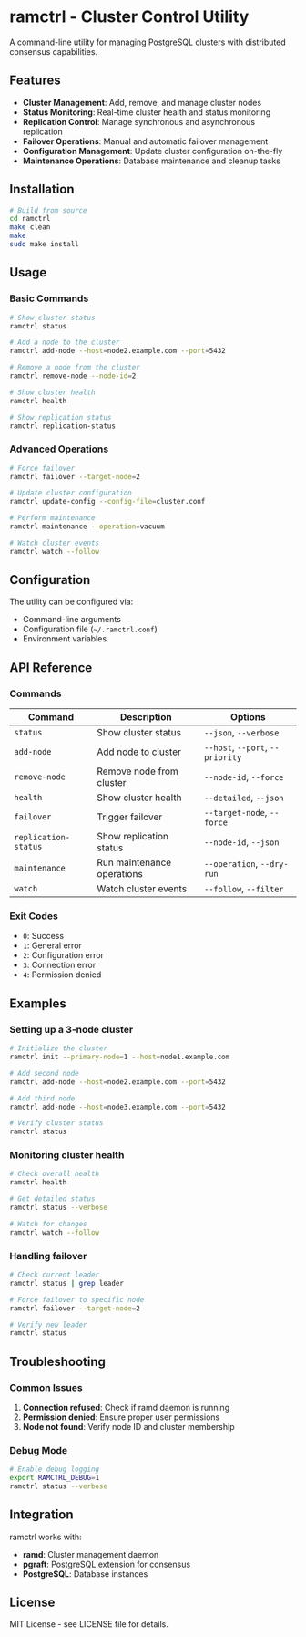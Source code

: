 # ramctrl - Cluster Control Utility

A command-line utility for managing PostgreSQL clusters with distributed consensus capabilities.

## Features

- **Cluster Management**: Add, remove, and manage cluster nodes
- **Status Monitoring**: Real-time cluster health and status monitoring
- **Replication Control**: Manage synchronous and asynchronous replication
- **Failover Operations**: Manual and automatic failover management
- **Configuration Management**: Update cluster configuration on-the-fly
- **Maintenance Operations**: Database maintenance and cleanup tasks

## Installation

```bash
# Build from source
cd ramctrl
make clean
make
sudo make install
```

## Usage

### Basic Commands

```bash
# Show cluster status
ramctrl status

# Add a node to the cluster
ramctrl add-node --host=node2.example.com --port=5432

# Remove a node from the cluster
ramctrl remove-node --node-id=2

# Show cluster health
ramctrl health

# Show replication status
ramctrl replication-status
```

### Advanced Operations

```bash
# Force failover
ramctrl failover --target-node=2

# Update cluster configuration
ramctrl update-config --config-file=cluster.conf

# Perform maintenance
ramctrl maintenance --operation=vacuum

# Watch cluster events
ramctrl watch --follow
```

## Configuration

The utility can be configured via:
- Command-line arguments
- Configuration file (`~/.ramctrl.conf`)
- Environment variables

## API Reference

### Commands

| Command | Description | Options |
|---------|-------------|---------|
| `status` | Show cluster status | `--json`, `--verbose` |
| `add-node` | Add node to cluster | `--host`, `--port`, `--priority` |
| `remove-node` | Remove node from cluster | `--node-id`, `--force` |
| `health` | Show cluster health | `--detailed`, `--json` |
| `failover` | Trigger failover | `--target-node`, `--force` |
| `replication-status` | Show replication status | `--node-id`, `--json` |
| `maintenance` | Run maintenance operations | `--operation`, `--dry-run` |
| `watch` | Watch cluster events | `--follow`, `--filter` |

### Exit Codes

- `0`: Success
- `1`: General error
- `2`: Configuration error
- `3`: Connection error
- `4`: Permission denied

## Examples

### Setting up a 3-node cluster

```bash
# Initialize the cluster
ramctrl init --primary-node=1 --host=node1.example.com

# Add second node
ramctrl add-node --host=node2.example.com --port=5432

# Add third node
ramctrl add-node --host=node3.example.com --port=5432

# Verify cluster status
ramctrl status
```

### Monitoring cluster health

```bash
# Check overall health
ramctrl health

# Get detailed status
ramctrl status --verbose

# Watch for changes
ramctrl watch --follow
```

### Handling failover

```bash
# Check current leader
ramctrl status | grep leader

# Force failover to specific node
ramctrl failover --target-node=2

# Verify new leader
ramctrl status
```

## Troubleshooting

### Common Issues

1. **Connection refused**: Check if ramd daemon is running
2. **Permission denied**: Ensure proper user permissions
3. **Node not found**: Verify node ID and cluster membership

### Debug Mode

```bash
# Enable debug logging
export RAMCTRL_DEBUG=1
ramctrl status --verbose
```

## Integration

ramctrl works with:
- **ramd**: Cluster management daemon
- **pgraft**: PostgreSQL extension for consensus
- **PostgreSQL**: Database instances

## License

MIT License - see LICENSE file for details.
